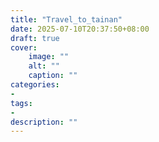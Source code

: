 ```yaml
---
title: "Travel_to_tainan"
date: 2025-07-10T20:37:50+08:00
draft: true
cover:
    image: ""
    alt: ""
    caption: ""
categories: 
- 
tags: 
- 
description: ""
---
```


